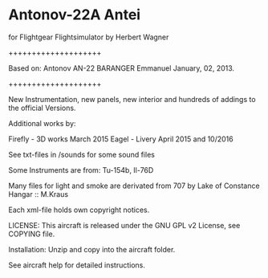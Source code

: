 # Antonov-22A Antei

for Flightgear Flightsimulator by Herbert Wagner

++++++++++++++++++++

Based on:
Antonov AN-22
BARANGER Emmanuel
January, 02, 2013.

++++++++++++++++++++

New Instrumentation, new panels, new interior and hundreds of addings to the official Versions.

Additional works by:

Firefly - 3D works March 2015
Eagel   - Livery April 2015 and 10/2016

See txt-files in /sounds for some sound files

Some Instruments are from: Tu-154b, Il-76D

Many files for light and smoke are derivated from 707 by Lake of Constance Hangar :: M.Kraus

Each xml-file holds own copyright notices.

LICENSE: This aircraft is released under the GNU GPL v2 License, see COPYING file.

Installation: Unzip and copy into the aircraft folder.

See aircraft help for detailed instructions.